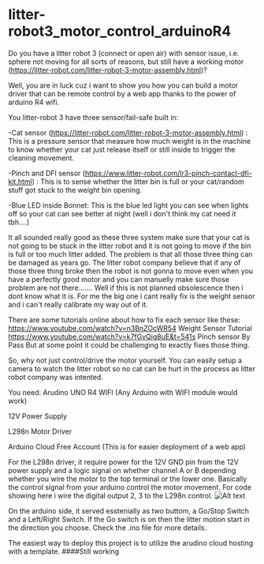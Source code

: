 # litter-robot3_motor_control_arduinoR4

Do you have a litter robot 3 (connect or open air) with sensor issue, i.e. sphere not moving for all sorts of reasons, but still have a working motor (https://litter-robot.com/litter-robot-3-motor-assembly.html)? 

Well, you are in luck cuz i want to show you how you can build a motor driver that can be remote control by a web app thanks to the power of arduino R4 wifi.

You litter-robot 3 have three sensor/fail-safe built in:

  -Cat sensor (https://litter-robot.com/litter-robot-3-motor-assembly.html) : This is a pressure sensor that measure how much weight is in the machine to know whether your cat just release itself or still inside to trigger the cleaning movement.
  
  -Pinch and DFI sensor (https://www.litter-robot.com/lr3-pinch-contact-dfi-kit.html) : This is to sense whether the litter bin is full or your cat/random stuff got stuck to the weight bin opening. 
  
  -Blue LED inside Bonnet: This is the blue led light you can see when lights off so your cat can see better at night (well i don't think my cat need it tbh....)

It all sounded really good as these three system make sure that your cat is not going to be stuck in the litter robot and it is not going to move if the bin is full or too much litter added. The problem is that all those three thing can be damaged as years go. The litter robot company believe that if any of those three thing broke then the robot is not gonna to move even when you have a perfectly good motor and you can manuelly make sure those problem are not there....... Well if this is not planned obsolescence then i dont know what it is.  For me the big one i cant really fix is the weight sensor and i can't really calibrate my way out of it. 

There are some tutorials online about how to fix each sensor like these: 
https://www.youtube.com/watch?v=n3BnZOcWR54 Weight Sensor Tutorial
https://www.youtube.com/watch?v=k7fGvQjg8uE&t=541s Pinch sensor By Pass
But at some point it could be challenging to exactly fixes those thing. 

So, why not just control/drive the motor yourself. You can easily setup a camera to watch the litter robot so no cat can be hurt in the process as litter robot company was intented. 

You need: 
  Arudino UNO R4 WIFI (Any Arduino with WIFI module would work)
  
  12V Power Supply
  
  L298n Motor Driver 
  
  Arduino Cloud Free Account (This is for easier deployment of a web app)

For the L298n driver, it require power for the 12V GND pin from the 12V power supply and a logic signal on whether channel A or B depending whether you wire the motor to the top terminal or the lower one. Basically the control signal from your arduino control the motor movement. For code showing here i wire the digital output 2, 3 to the L298n control. 
![Alt text](https://m.media-amazon.com/images/I/71rrEdpUD+L._SX522_.jpg)

On the arduino side, it served esstenially as two buttom, a Go/Stop Switch and a Left/Right Switch. If the Go switch is on then the litter motion start in the direction you choose. Check the .ino file for more details.

The easiest way to deploy this project is to utilize the arudino cloud hosting with a template. 
####Still working 




